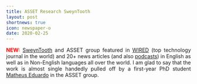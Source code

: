 ```yaml
---
title: ASSET Research SweynTooth
layout: post
shortnews: true
icon: newspaper-o
date: 2020-02-25
---
```

<p style="text-align:justify">
<font color="red"><b>NEW:</b></font>
<a href="https://asset-group.github.io/disclosures/sweyntooth/">SweynTooth</a> and ASSET group 
featured in <a href="https://www.wired.com/story/bluetooth-flaws-ble-internet-of-things-pacemakers">WIRED</a> 
(top technology journal in the world) and 20+ news articles (and also <a href="https://twit.tv/shows/security-now/episodes/754">podcasts</a>) 
in English as well as in Non-English languages all over the world. I am glad to say that the work is almost single handedly pulled 
off by a first-year PhD student <a href="https://matheus-garbelini.github.io/home/">Matheus Eduardo</a> 
in the ASSET group. 
</p> 
